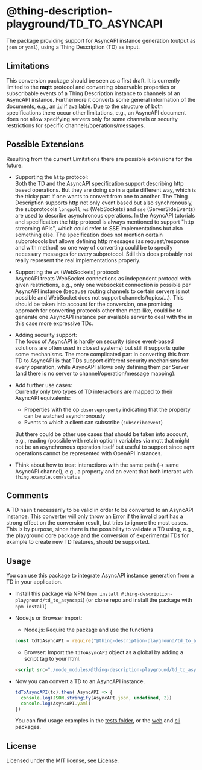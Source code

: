 # @thing-description-playground/**TD_TO_ASYNCAPI**

The package providing support for AsyncAPI instance generation (output as `json` or `yaml`), using a Thing Description (TD) as input.

## Limitations

This conversion package should be seen as a first draft. It is currently limited to the **mqtt** protocol and converting observable properties or subscribable events of a Thing Description instance to channels of an AsyncAPI instance. Furthermore it converts some general information of the documents, e.g., an `id` if available. Due to the structure of both specifications there occur other limitations, e.g., an AsyncAPI document does not allow specifying servers only for some channels or security restrictions for specific channels/operations/messages.

## Possible Extensions

Resulting from the current Limitations there are possible extensions for the future:

* Supporting the `http` protocol:  
  Both the TD and the AsyncAPI specification support describing http based operations. But they are doing so in a quite different way, which is the tricky part if one wants to convert from one to another. The Thing Description supports http not only event based but also synchronously, the subprotocols `longpoll`, `ws` (WebSockets) and `sse` (ServerSideEvents) are used to describe asynchronous operations. In the AsyncAPI tutorials and specification the http protocol is always mentioned to support "http streaming APIs", which could refer to SSE implementations but also something else. The specification does not mention certain subprotocols but allows defining http messages (as request/response and with method) so one way of converting could be to specify necessary messages for every subprotocol. Still this does probably not really represent the real implementations properly.

* Supporting the `ws` (WebSockets) protocol:  
  AsyncAPI treats WebSocket connections as independent protocol with given restrictions, e.g., only one websocket connection is possible per AsyncAPI instance (because routing channels to certain servers is not possible and WebSocket does not support channels/topics/...). This should be taken into account for the conversion, one promising approach for converting protocols other then mqtt-like, could be to generate one AsyncAPI instance per available server to deal with the in this case more expressive TDs.
* Adding security support:  
  The focus of AsyncAPI is hardly on security (since event-based solutions are often used in closed systems) but still it supports quite some mechanisms. The more complicated part in converting this from TD to AsyncAPI is that TDs support different security mechanisms for every operation, while AsyncAPI allows only defining them per Server (and there is no server to channel/operation/message mapping).

* Add further use cases:  
  Currently only two types of TD interactions are mapped to their AsyncAPI equivalents:
  * Properties with the op `observeproperty` indicating that the property can be watched asynchronously
  * Events to which a client can subscribe (`subscribeevent`)  
  
  But there could be other use cases that should be taken into account, e.g., reading (possible with retain option) variables via mqtt that might not be an asynchronous operation itself but useful to support since `mqtt` operations cannot be represented with OpenAPI instances.
  
* Think about how to treat interactions with the same path (-> same AsyncAPI channel), e.g., a property and an event that both interact with `thing.example.com/status`

## Comments

A TD hasn't necessarily to be valid in order to be converted to an AsyncAPI instance. This converter will only throw an Error if the invalid part has a strong effect on the conversion result, but tries to ignore the most cases. This is by purpose, since there is the possibility to validate a TD using, e.g., the playground core package and the conversion of experimental TDs for example to create new TD features, should be supported.

## Usage

You can use this package to integrate AsyncAPI instance generation from a TD in your application.

* Install this package via NPM (`npm install @thing-description-playground/td_to_asyncapi`) (or clone repo and install the package with `npm install`)
* Node.js or Browser import:
  * Node.js: Require the package and use the functions

  ```javascript
  const tdToAsyncAPI = require("@thing-description-playground/td_to_asyncapi")
  ```

  * Browser: Import the `tdToAsyncAPI` object as a global by adding a script tag to your html.

  ```html
  <script src="./node_modules/@thing-description-playground/td_to_asyncapi/dist/web-bundle.min.js"></script>
  ```

* Now you can convert a TD to an AsyncAPI instance.

  ```javascript
  tdToAsyncAPI(td).then( AsyncAPI => {
    console.log(JSON.stringify(AsyncAPI.json, undefined, 2))
    console.log(AsyncAPI.yaml)
  })
  ```

  You can find usage examples in the [tests folder](./tests/), or the [web] and [cli] packages.

## License

Licensed under the MIT license, see [License](../../LICENSE.md).

[web]: https://github.com/thingweb/thingweb-playground/tree/master/packages/web
[cli]: https://github.com/thingweb/thingweb-playground/tree/master/packages/cli
